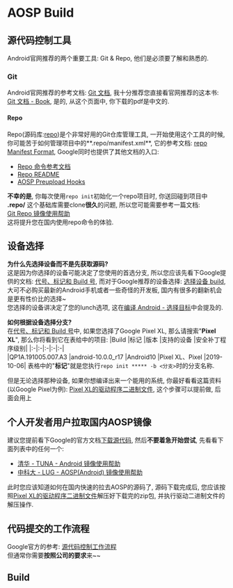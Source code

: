# AOSP Build

## 源代码控制工具
Android官网推荐的两个重要工具: Git & Repo, 他们是必须要了解和熟悉的.

### Git
Android官网推荐的参考文档: [Git 文档](https://git-scm.com/doc), 我十分推荐您直接看官网推荐的这本书: [Git 文档 - Book](https://git-scm.com/book/zh/v2), 是的, 从这个页面中, 你下载的pdf是中文的.  

#### Repo
Repo(源码库:[repo](https://gerrit.googlesource.com/git-repo/+/refs/heads/master/README.md))是个非常好用的Git仓库管理工具, 一开始使用这个工具的时候, 你可能苦于如何管理项目中的**.repo/manifest.xml**, 它的参考文档: [repo Manifest Format](https://gerrit.googlesource.com/git-repo/+/master/docs/manifest-format.md), Google同时也提供了其他文档的入口:
* [Repo 命令参考文档](https://source.android.google.cn/setup/develop/repo?hl=zh-cn)
* [Repo README](https://gerrit.googlesource.com/git-repo/+/refs/heads/master/README.md)
* [AOSP Preupload Hooks](https://android.googlesource.com/platform/tools/repohooks/+/refs/heads/master/README.md)

**不幸的是**, 你每次使用`repo init`初始化一个repo项目时, 你送回碰到项目中 **.repo/** 这个基础库需要clone**很久**的问题, 所以您可能需要参考一篇文档:  
[Git Repo 镜像使用帮助](https://mirrors.tuna.tsinghua.edu.cn/help/git-repo/)  
这将提升您在国内使用repo命令的体验.

## 设备选择
**为什么先选择设备而不是先获取源码?**  
这是因为你选择的设备可能决定了您使用的首选分支, 所以您应该先看下Google提供的文档: [代号、标记和 Build 号](https://source.android.google.cn/setup/start/build-numbers?hl=zh-cn), 而对于Google推荐的设备选择: [选择设备 build](https://source.android.google.cn/setup/build/running?hl=zh-cn#selecting-device-build), 大可不必购买最新的Android手机或者一些奇怪的开发板, 国内有很多的翻新机会是更有性价比的选择~  
您选择的设备讲决定了您的lunch选项, 这在[编译 Android - 选择目标](https://source.android.google.cn/setup/build/building?hl=zh-cn#choose-a-target)中会提及的.

**如何根据设备选择分支?**  
在[代号、标记和 Build 号](https://source.android.google.cn/setup/start/build-numbers?hl=zh-cn)中, 如果您选择了Google Pixel XL, 那么请搜索"**Pixel XL**", 那么你将看到它在表给中的项目:
|Build	|标记	|版本	|支持的设备	|安全补丁程序级别|
|:-|:-|:-|:-|:-|  
|QP1A.191005.007.A3	|android-10.0.0_r17	|Android10	|Pixel XL、Pixel	|2019-10-06|
表格中的"**标记**"就是您执行`repo init ***** -b <分支>`时的分支名称.

但是无论选择那种设备, 如果你想编译出来一个能用的系统, 你最好看看这篇资料(以Google Pixel为例): [Pixel XL的驱动程序二进制文件](pixel_drivers.md), 这个步骤可以提前做, 后面会用上

## 个人开发者用户拉取国内AOSP镜像
建议您提前看下Google的官方文档[下载源代码](https://source.android.google.cn/setup/build/downloading?hl=zh-cn), 然后**不要着急开始尝试**, 先看看下面列表中的任何一个:
* [清华 - TUNA - Android 镜像使用帮助](https://mirrors.tuna.tsinghua.edu.cn/help/AOSP/)
* [中科大 - LUG - AOSP(Android) 镜像使用帮助](https://lug.ustc.edu.cn/wiki/mirrors/help/aosp)  

此时您应该知道如何在国内快速的拉去AOSP的源码了, 源码下载完成后, 您应该按照[Pixel XL的驱动程序二进制文件](pixel_drivers.md)解压好下载完的zip包, 并执行驱动二进制文件的解压操作.


## 代码提交的工作流程
Google官方的参考: [源代码控制工作流程](https://source.android.google.cn/setup/create/coding-tasks?hl=zh-cn)  
但通常你需要**按照公司的要求**来~~


## Build

